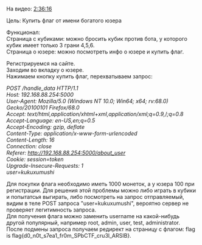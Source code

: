 ﻿На видео: [2:36:16](https://vk.com/video-114366489_456239197?t=2h36m16s)

Цель: Купить флаг от имени богатого юзера<br>

Функционал: <br>
  Страница с кубиками: можно бросить кубик против бота, у которого кубик имеет только  3 грани 4,5,6.<br>
  Страница о юзере: можно посмотреть инфо о юзере и купить флаг.<br>

Регистрируемся на сайте.<br>
Заходим во вкладку о юзере.<br>
Нажимаем кнопку купить флаг, перехватываем запрос: <br>

*POST /handle_data HTTP/1.1<br>
Host: 192.168.88.254:5000<br>
User-Agent: Mozilla/5.0 (Windows NT 10.0; Win64; x64; rv:68.0) Gecko/20100101 Firefox/68.0<br>
Accept: text/html,application/xhtml+xml,application/xml;q=0.9,*/*;q=0.8<br>
Accept-Language: en-US,en;q=0.5<br>
Accept-Encoding: gzip, deflate<br>
Content-Type: application/x-www-form-urlencoded<br>
Content-Length: 16<br>
Connection: close<br>
Referer: http://192.168.88.254:5000/about_user<br>
Cookie: session=token<br>
Upgrade-Insecure-Requests: 1<br>
user=kukuxumushi*<br>

Для покупки флага необходимо иметь 1000 монеток, а у юзера 100 при регистрации. Для решения этой проблемы можно либо играть в кубики и попытатсья выгирать, либо посмотреть на запрос отправляемый, видим в теле POST запроса "user=kukuxumushi", вероятно сервер не проверяет легитимность запроса. <br>
Для получения флага можно заменить username на какой-нибудь другой популярный, например root, admin, user, test, administrator.<br>
После подмены запроса получаем редирект на страницу с флагом: flag is flag{d0_n0t_s7ea1_fr0m_SPbCTF_cru3l_ARSIB}.
